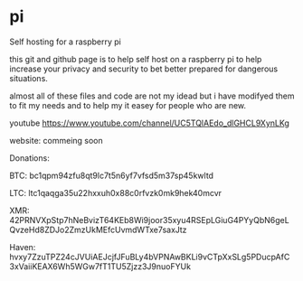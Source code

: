 # pi
Self hosting for a raspberry pi

this git and github page is to help self host on a raspberry pi to help increase your privacy and security to bet better prepared for dangerous situations. 

almost all of these files and code are not my idead but i have modifyed them to fit my needs and to help my it easey for people who are new.

youtube
https://www.youtube.com/channel/UC5TQlAEdo_dlGHCL9XynLKg

website:
commeing soon

Donations:

BTC:
bc1qpm94zfu8qt9lc7t5n6yf7vfsd5m37sp45kwltd

LTC:
ltc1qaqga35u22hxxuh0x88c0rfvzk0mk9hek40mcvr

XMR:
42PRNVXpStp7hNeBvizT64KEb8Wi9joor35xyu4RSEpLGiuG4PYyQbN6geLQvzeHd8ZDJo2ZmzUkMEfcUvmdWTxe7saxJtz

Haven:
hvxy7ZzuTPZ24cJVUiAEJcjfJFuBLy4bVPNAwBKLi9vCTpXxSLg5PDucpAfC3xVaiiKEAX6Wh5WGw7fT1TU5Zjzz3J9nuoFYUk